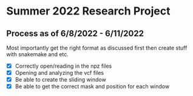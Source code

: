 

# Summer 2022 Research Project
## Process as of 6/8/2022 - 6/11/2022
Most importantly get the right format as discussed first then create stuff with snakemake and etc.
- [x] Correctly open/reading in the npz files
- [x] Opening and analyzing the vcf files 
- [x] Be able to create the sliding window
- [x] Be able to get the correct mask and position for each window

